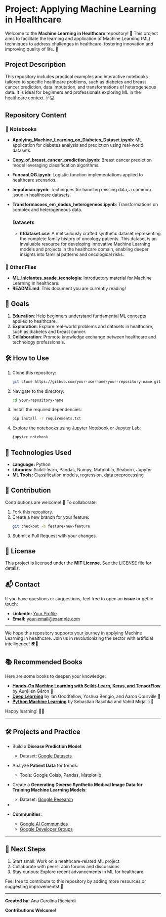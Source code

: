 # Project: Applying Machine Learning in Healthcare

Welcome to the **Machine Learning in Healthcare** repository! 🚀 This project aims to facilitate the learning and application of Machine Learning (ML) techniques to address challenges in healthcare, fostering innovation and improving quality of life. 🌟

## Project Description

This repository includes practical examples and interactive notebooks tailored to specific healthcare problems, such as diabetes and breast cancer prediction, data imputation, and transformations of heterogeneous data. It is ideal for beginners and professionals exploring ML in the healthcare context. 🩺💻

## Repository Content

### 📂 Notebooks
- **Applying_Machine_Learning_on_Diabetes_Dataset.ipynb**: ML application for diabetes analysis and prediction using real-world datasets.
- **Copy_of_breast_cancer_prediction.ipynb**: Breast cancer prediction model leveraging classification algorithms.
- **FuncaoLOG.ipynb**: Logistic function implementations applied to healthcare scenarios.
- **Imputacao.ipynb**: Techniques for handling missing data, a common issue in healthcare datasets.
- **Transformacoes_em_dados_heterogeneos.ipynb**: Transformations on complex and heterogeneous data.

  ### Datasets
  - **hfdataset.csv**: A meticulously crafted synthetic dataset representing the complete family history of oncology patients. This dataset is an invaluable resource for developing innovative Machine Learning models and projects in the healthcare domain, enabling deeper insights into familial patterns and oncological risks.


### 📄 Other Files
- **ML_Iniciantes_saude_tecnologia**: Introductory material for Machine Learning in healthcare.
- **README.md**: This document you are currently reading!

## 🎯 Goals

1. **Education**: Help beginners understand fundamental ML concepts applied to healthcare.
2. **Exploration**: Explore real-world problems and datasets in healthcare, such as diabetes and breast cancer.
3. **Collaboration**: Promote knowledge exchange between healthcare and technology professionals.

## 🛠️ How to Use

1. Clone this repository:
   ```bash
   git clone https://github.com/your-username/your-repository-name.git
   ```
2. Navigate to the directory:
   ```bash
   cd your-repository-name
   ```
3. Install the required dependencies:
   ```bash
   pip install -r requirements.txt
   ```
4. Explore the notebooks using Jupyter Notebook or Jupyter Lab:
   ```bash
   jupyter notebook
   ```

## 🧰 Technologies Used

- **Language:** Python
- **Libraries:** Scikit-learn, Pandas, Numpy, Matplotlib, Seaborn, Jupyter
- **ML Tools:** Classification models, regression, data preprocessing

## 🤝 Contribution

Contributions are welcome! 🎉 To collaborate:
1. Fork this repository.
2. Create a new branch for your feature:
   ```bash
   git checkout -b feature/new-feature
   ```
3. Submit a Pull Request with your changes.

## 📜 License

This project is licensed under the **MIT License**. See the LICENSE file for details.

## 📬 Contact

If you have questions or suggestions, feel free to open an **issue** or get in touch:
- **LinkedIn:** [Your Profile](https://www.linkedin.com/in/your-profile)
- **Email:** your-email@example.com

---
We hope this repository supports your journey in applying Machine Learning in healthcare. Join us in revolutionizing the sector with artificial intelligence! 🌍🤖

## 📚 Recommended Books

Here are some books to deepen your knowledge:

- **[Hands-On Machine Learning with Scikit-Learn, Keras, and TensorFlow](https://www.amazon.com/Hands-Machine-Learning-Scikit-Learn-TensorFlow/dp/1492032646)** by Aurélien Géron 📘
- **[Deep Learning](https://www.amazon.com/Deep-Learning-Adaptive-Computation-Machine/dp/0262035618)** by Ian Goodfellow, Yoshua Bengio, and Aaron Courville 📙
- **[Python Machine Learning](https://www.amazon.com/Python-Machine-Learning-Powerful-predictive/dp/1789955750)** by Sebastian Raschka and Vahid Mirjalili 📗

Happy learning! 📖✨

---

## 🛠️ **Projects and Practice**
- Build a **Disease Prediction Model**:
  - Dataset: [Google Datasets](https://datasetsearch.research.google.com/)
- Analyze **Patient Data** for trends:
  - Tools: Google Colab, Pandas, Matplotlib
- Create a **Generating Diverse Synthetic Medical Image Data for Training Machine Learning Models**:
  - Dataset: [Google Research](https://research.google/blog/generating-diverse-synthetic-medical-image-data-for-training-machine-learning-models/)

-
- **Communities**:
  - [Google AI Communities](https://googlecloudcommunity.com/gc/AI-ML/bd-p/cloud-ai-ml)
  - [Google Developer Groups](https://developers.google.com/community?hl=pt-br)

---

## 🚀 **Next Steps**
1. Start small: Work on a healthcare-related ML project.
2. Collaborate with peers: Join forums and discussions.
3. Stay curious: Explore recent advancements in ML for healthcare.

Feel free to contribute to this repository by adding more resources or suggesting improvements! 🤝

---

**Created by:** Ana Carolina Ricciardi

**Contributions Welcome!**
